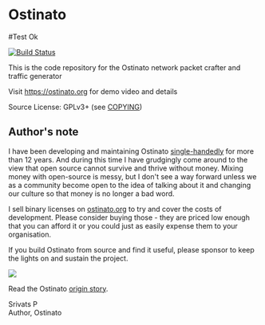# Ostinato
#Test Ok

[![Build Status](https://app.travis-ci.com/pstavirs/ostinato.svg?branch=master)](https://app.travis-ci.com/pstavirs/ostinato)

This is the code repository for the Ostinato network packet crafter and traffic generator

Visit https://ostinato.org for demo video and details

Source License: GPLv3+ (see [COPYING](https://raw.githubusercontent.com/pstavirs/ostinato/master/COPYING))

## Author's note
I have been developing and maintaining Ostinato [single-handedly](https://github.com/pstavirs/ostinato/graphs/contributors) for more than 12 years. And during this time I have grudgingly come around to the view that open source cannot survive and thrive without money. Mixing money with open-source is messy, but I don't see a way forward unless we as a community become open to the idea of talking about it and changing our culture so that money is no longer a bad word.

I sell binary licenses on [ostinato.org](https://ostinato.org/downloads) to try and cover the costs of development. Please consider buying those - they are priced low enough that you can afford it or you could just as easily expense them to your organisation.

If you build Ostinato from source and find it useful, please sponsor to keep the lights on and sustain the project.

[![](https://img.shields.io/static/v1?label=Sponsor&message=%E2%9D%A4&logo=GitHub&color=%23fe8e86&style=for-the-badge)](https://github.com/sponsors/pstavirs)

Read the Ostinato [origin story](https://ostinato.org/about).

Srivats P<br/>
Author, Ostinato
